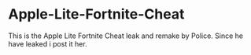 # Apple-Lite-Fortnite-Cheat
This is the Apple Lite Fortnite Cheat leak and remake by Police. Since he have leaked i post it her.






















